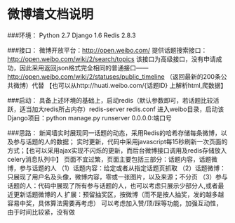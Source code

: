 微博墙文档说明
===

###环境：
    Python 2.7
    Django 1.6
    Redis 2.8.3

###接口：
    微博开放平台：http://open.weibo.com/ 提供话题搜索接口：http://open.weibo.com/wiki/2/search/topics
    该接口为高级接口，没有申请成功，因此采用返回json格式完全相同的普通接口——http://open.weibo.com/wiki/2/statuses/public_timeline （返回最新的200条公共微博）代替
    【也可以从http://huati.weibo.com/{话题ID} 上解析html,爬数据】

###启动：
    具备上述环境的基础上，启动redis（默认参数即可，若话题比较活跃，适当加大redis所占内存）redis-server redis.conf
    进入weibo目录，启动该Django项目：python manage.py runserver 0.0.0.0:端口号

###思路：
    新闻墙实时展现同一话题的动态，采用Redis的哈希存储每条微博，以及参与话题的人的数据；
    实时更新，代码中采用javascript每15秒刷新一次页面的方式；【也可以采用ajax实现不闪烁的更新，而后台微博接口调用及redis存储放入celery消息队列中】
    页面不宜过繁，页面主要包括三部分：话题内容，话题微博，参与话题的人
    （1）话题内容：给定或者从指定话题页抓取
    （2）话题微博：只展现了用户名及头像，微博内容，零或一张图片，以及来源；不分页
    （3）参与话题的人：代码中展现了所有参与话题的人，也可以考虑只展示少部分人,或者最近更新话题微博的人
    扩展：预留抽奖区，按微博（而不是按人抽奖，发的越多越容易中奖，具体算法需要再考虑）
         可以考虑加入赞/顶/踩等功能，加强互动性，由于时间比较紧，没有做
    